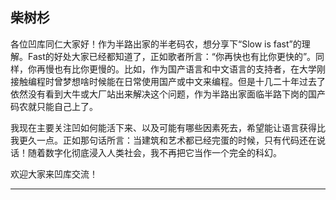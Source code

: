 ## 柴树杉

各位凹库同仁大家好！作为半路出家的半老码农，想分享下“Slow is fast”的理解。Fast的好处大家已经都知道了，正如歌者所言：“你再快也有比你更快的”。同样，你再慢也有比你更慢的。比如，作为国产语言和中文语言的支持者，在大学刚接触编程时曾梦想啥时候能在日常使用国产或中文来编程。但是十几二十年过去了依然没有看到大牛或大厂站出来解决这个问题，作为半路出家面临半路下岗的国产码农就只能自己上了。

我现在主要关注凹如何能活下来、以及可能有哪些因素死去，希望能让语言获得比我更久一点。正如那句话所言：当建筑和艺术都已经完蛋的时候，只有代码还在说话！随着数字化彻底浸入人类社会，我不再把它当作一个完全的科幻。

欢迎大家来凹库交流！

***